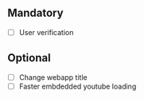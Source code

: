 ## Mandatory

- [ ] User verification

## Optional

- [ ] Change webapp title
- [ ] Faster embdedded youtube loading